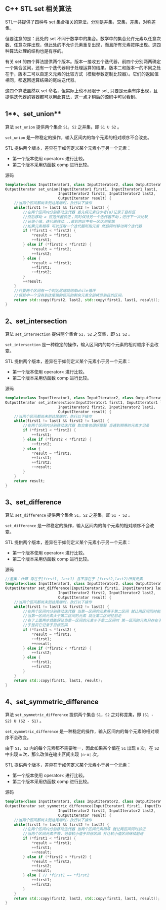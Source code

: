 ## **C++ STL set 相关算法**

STL一共提供了四种与 set 集合相关的算法，分别是并集，交集，差集，对称差集。

但要注意的是：此处的 set 不同于数学中的集合。数学中的集合允许元素以任意次数、任意次序出现，但此处的不允许元素重复出现，而且所有元素按序出现。这四种算法处理的结构也是有序的。

有关 set 的四个算法提供两个版本。版本一接收五个迭代器，前四个分别两两确定一个集合区间，还有一个迭代器用于处理运算的结果。版本二和版本一的不同之处在于，版本二可以自定义元素的比较方式（模板参数定制比较器）。它们的返回值相同，都返回运算结果的尾端迭代器。

这四个算法虽然以 set 命名，但实际上也不局限于 set, 只要是元素有序出现，且提供迭代器的容器都可以用此算法，这一点才稍后的源码中可以看到。

## 1**、set_union**

算法 `set_union` 提供两个集合 `S1`，`S2` 之并集，即 `S1 U S2` 。

`set_union` 是一种稳定的操作，输入区间内的每个元素的相对顺序不会改变。

STL 提供两个版本，差异在于如何定义某个元素小于另一个元素：

- 第一个版本使用 operator< 进行比较。
- 第二个版本采用仿函数 comp 进行比较。

源码

```c++
template<class InputIterator1, class InputIterator2, class OutputIterator>
OutputIterator set_union(InputIterator1 first1, InputIterator1 last1,
                        InputIterator2 first2, InputIterator2 last2,
                        OutputIterator result) {
    //当两个区间都尚未到达尾端时，执行以下操作
    while(first1 != last1 && first2 != last2) {
        //在两个区间内分别移动迭代器 首先将元素较小者(a)记录于目标区
        //然后移动 a 区迭代器前进；同时保持另一个迭代器不动；进行下一次比较
        //记录小值，迭代器移动...直到两区中有一区达到尾端
        //如果元素相等 可以任取一个迭代器所指元素 然后同时移动两个迭代器
        if (*first1 < *first2) {
            *result = *first1;
            ++first1;
        } else if (*first2 < *first2) {
            *result = *first2;
            ++first2;
        } else {
            *result = *first1;
            ++first1;
            ++first2;
        }
        ++result;
    }
    //只要两个区间有一个到达尾端就结束while循环
    //将其中一个没有到达尾端的区间的剩余元素全部拷贝到目的区间。
    return std::copy(first2, last2, std::copy(first1, last1, result));
}
```

## **2、set_intersection**

算法 `set_intersection` 提供两个集合 `S1`，`S2` 之交集，即 `S1 S2` 。

`set_intersection` 是一种稳定的操作，输入区间内的每个元素的相对顺序不会改变。

STL 提供两个版本，差异在于如何定义某个元素小于另一个元素：

- 第一个版本使用 operator< 进行比较。
- 第二个版本采用仿函数 comp 进行比较。

源码

```c++
template<class InputIterator1, class InputIterator2, class OutputIterator>
OutputIterator set_intersection(InputIterator1 first1, InputIterator1 last1,
                        InputIterator2 first2, InputIterator2 last2,
                        OutputIterator result) {
    //当两个区间都尚未到达尾端时，执行以下操作
    while(first1 != last1 && first2 != last2) {
        //在两个区间内分别移动迭代器 取交集也很好理解 当遇到相等的元素才记录
        if (*first1 < *first2) {
            ++first1;
        } else if (*first2 < *first2) {
            ++first2;
        } else {
            *result = *first1;
            ++first1;
            ++first2;
            ++result;
        }
    }
    return result;
}
```

## **3、set_difference**

算法 `set_difference` 提供两个集合 `S1`，`S2` 之差集，即 `S1 - S2` 。

`set_difference` 是一种稳定的操作，输入区间内的每个元素的相对顺序不会改变。

STL 提供两个版本，差异在于如何定义某个元素小于另一个元素：

- 第一个版本使用 operator< 进行比较。
- 第二个版本采用仿函数 comp 进行比较。

源码

```c++
//差集：计算 存在于[first1, last1) 且不存在于 [first2,last2)所有元素
template<class InputIterator1, class InputIterator2, class OutputIterator>
OutputIterator set_difference(InputIterator1 first1, InputIterator1 last1,
                        InputIterator2 first2, InputIterator2 last2,
                        OutputIterator result) {
    //当两个区间都尚未到达尾端时，执行以下操作
    while(first1 != last1 && first2 != last2) {
        //在两个区间内分别移动迭代器 当第一区间的元素等于第二区间 就让两区间同时前进
        //当第一区间元素大于第二区间的元素 就让第二区间往前走
        //有了上面两步就能保证当第一区间的元素小于第二区间时 第一区间的元素只存在于第一区间而不存在第二区间
        //于是将它记录于目标区间
        if (*first1 < *first2) {
            *result = *first1;
            ++first1;
            ++result;
        } else if (*first2 < *first2) {
            ++first2;
        } else {
            ++first1;
            ++first2;
        }
    }
    return std::copy(first1, last1, result);
}
```

## **4、set_symmetric_difference**

算法 `set_symmetric_difference` 提供两个集合 `S1`，`S2` 之对称差集，即 `(S1 - S2) U (S2 - S1)` 。

`set_symmetric_difference` 是一种稳定的操作，输入区间内的每个元素的相对顺序不会改变。

由于 `S1`，`S2` 内的每个元素都不需要唯一，因此如果某个值在 `S1` 出现 `n` 次，在 `S2` 中出现 `m` 次，那么改值在输出区间出现 `|n-m|` 次。

STL 提供两个版本，差异在于如何定义某个元素小于另一个元素：

- 第一个版本使用 operator< 进行比较。
- 第二个版本采用仿函数 comp 进行比较。

源码

```c++
template<class InputIterator1, class InputIterator2, class OutputIterator>
OutputIterator set_symmetric_difference(InputIterator1 first1, InputIterator1 last1,
                        InputIterator2 first2, InputIterator2 last2,
                        OutputIterator result) {
    //当两个区间都尚未到达尾端时，执行以下操作
    while(first1 != last1 && first2 != last2) {
        //在两个区间内分别移动迭代器 当两个区间元素相等 就让两区间同时前进
        //当两个区间元素不等，记录较小值于目标区间 并让较小值区间继续前进
        if (*first1 < *first2) {
            *result = *first1;
            ++first1;
            ++result;
        } else if (*first2 < *first2) {
            *result = *first2;
            ++first2;
            ++result;
        } else { // *first1 == *first2
            ++first1;
            ++first2;
        }
    }
    return std::copy(first2, last2, std::copy(first1, last1, result));
}
```